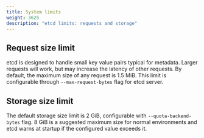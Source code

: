 ```yaml
---
title: System limits
weight: 3625
description: "etcd limits: requests and storage"
---
```


## Request size limit

etcd is designed to handle small key value pairs typical for metadata. Larger requests will work, but may increase the latency of other requests. By default, the maximum size of any request is 1.5 MiB. This limit is configurable through `--max-request-bytes` flag for etcd server.

## Storage size limit

The default storage size limit is 2 GiB, configurable with `--quota-backend-bytes` flag. 8 GiB is a suggested maximum size for normal environments and etcd warns at startup if the configured value exceeds it.
